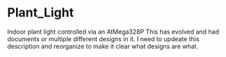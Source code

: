 # Plant_Light
Indoor plant light controlled via an AtMega328P
This has evolved and had documents or multiple different designs in it. I need to updeate this description and reorganize to make it clear what designs are what.
